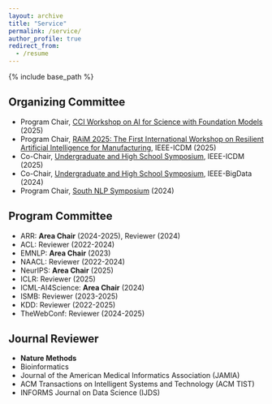 ```yaml
---
layout: archive
title: "Service"
permalink: /service/
author_profile: true
redirect_from:
  - /resume
---
```


{% include base_path %}

## Organizing Committee

- Program Chair, [CCI Workshop on AI for Science with Foundation Models](https://xuanwang91.github.io/2025-cci-workshop/) (2025)
- Program Chair, [RAiM 2025: The First International Workshop on Resilient Artificial Intelligence for Manufacturing](), IEEE-ICDM (2025)
- Co-Chair, [Undergraduate and High School Symposium](https://xuanwang91.github.io/2025-ICDM-UGHS/), IEEE-ICDM (2025)
- Co-Chair, [Undergraduate and High School Symposium](https://studentpapers-bigdata2024.netlify.app/), IEEE-BigData (2024)
- Program Chair, [South NLP Symposium](https://southnlp.github.io/southnlp2024/) (2024)

## Program Committee

- ARR: **Area Chair** (2024-2025), Reviewer (2024)
- ACL: Reviewer (2022-2024)
- EMNLP: **Area Chair** (2023)
- NAACL: Reviewer (2022-2024)
- NeurIPS: **Area Chair** (2025)
- ICLR: Reviewer (2025)
- ICML-AI4Science: **Area Chair** (2024)
- ISMB: Reviewer (2023-2025)
- KDD: Reviewer (2022-2025)
- TheWebConf: Reviewer (2024-2025)

## Journal Reviewer

- **Nature Methods**
- Bioinformatics
- Journal of the American Medical Informatics Association (JAMIA)
- ACM Transactions on Intelligent Systems and Technology (ACM TIST)
- INFORMS Journal on Data Science (IJDS)
  

